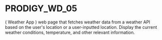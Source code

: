 # PRODIGY_WD_05
( Weather App ) web page that fetches weather data from a weather API based on the user's location or a user-inputted location. Display the current weather conditions, temperature, and other relevant information. 
